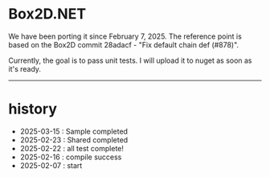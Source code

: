 # Box2D.NET

We have been porting it since February 7, 2025.
The reference point is based on the Box2D commit 28adacf - "Fix default chain def (#878)".

Currently, the goal is to pass unit tests.
I will upload it to nuget as soon as it's ready.

---

# history

- 2025-03-15 : Sample completed
- 2025-02-23 : Shared completed
- 2025-02-22 : all test complete!
- 2025-02-16 : compile success
- 2025-02-07 : start 